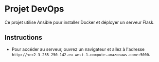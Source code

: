 # Projet DevOps

Ce projet utilise Ansible pour installer Docker et déployer un serveur Flask.

## Instructions

- Pour accéder au serveur, ouvrez un navigateur et allez à l'adresse `http://<ec2-3-255-250-142.eu-west-1.compute.amazonaws.com>:5000`.
